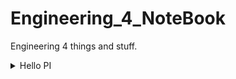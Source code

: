 # Engineering_4_NoteBook
Engineering 4 things and stuff.
<details>
<summary>Hello PI</summary>
<br>
Despite this assignment being only 2 lines of code it took a unreasonable amount of time to comlpeate.
</details>
